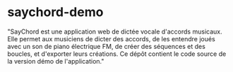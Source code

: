 # saychord-demo
"SayChord est une application web de dictée vocale d'accords musicaux.
Elle permet aux musiciens de dicter des accords, de les entendre joués avec un son de piano électrique FM, de créer des séquences et des boucles, et d'exporter leurs créations. Ce dépôt contient le code source de la version démo de l'application."
